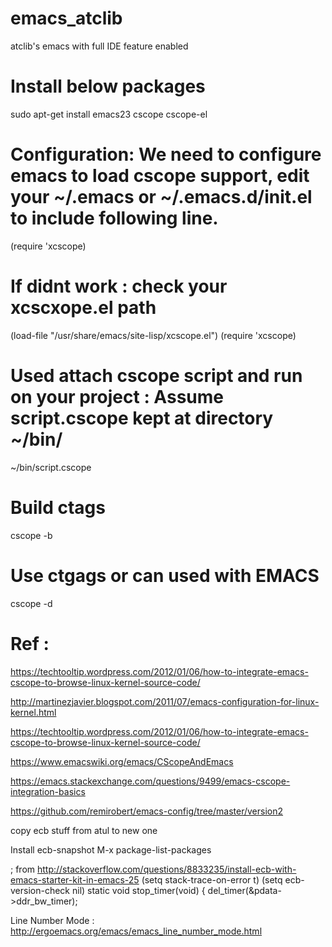 # emacs_atclib
atclib's emacs with full IDE feature enabled

# Install below packages 
sudo apt-get install emacs23 cscope cscope-el

# Configuration: We need to configure emacs to load cscope support, edit your ~/.emacs or ~/.emacs.d/init.el to include following line.
(require 'xcscope)

# If didnt work : check your xcscxope.el path
(load-file "/usr/share/emacs/site-lisp/xcscope.el")
(require 'xcscope)

# Used attach cscope script and run on your project : Assume script.cscope kept at directory ~/bin/
~/bin/script.cscope

# Build ctags
cscope -b

# Use ctgags or can used with EMACS             
cscope -d 

# Ref :
https://techtooltip.wordpress.com/2012/01/06/how-to-integrate-emacs-cscope-to-browse-linux-kernel-source-code/ 

http://martinezjavier.blogspot.com/2011/07/emacs-configuration-for-linux-kernel.html


https://techtooltip.wordpress.com/2012/01/06/how-to-integrate-emacs-cscope-to-browse-linux-kernel-source-code/

https://www.emacswiki.org/emacs/CScopeAndEmacs

https://emacs.stackexchange.com/questions/9499/emacs-cscope-integration-basics



https://github.com/remirobert/emacs-config/tree/master/version2


copy ecb stuff from atul to new one

Install ecb-snapshot
M-x package-list-packages

; from http://stackoverflow.com/questions/8833235/install-ecb-with-emacs-starter-kit-in-emacs-25
(setq stack-trace-on-error t)
(setq ecb-version-check nil)
static void stop_timer(void)
{
del_timer(&pdata->ddr_bw_timer);

Line Number Mode :
http://ergoemacs.org/emacs/emacs_line_number_mode.html
